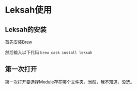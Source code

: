 # <Leksah>Leksah使用

## Leksah的安装
首先安装Brew

然后输入以下代码
```brew cask install leksah```

## 第一次打开
第一次打开要选择Module存在哪个文件夹，当然，我不知道，没选。

